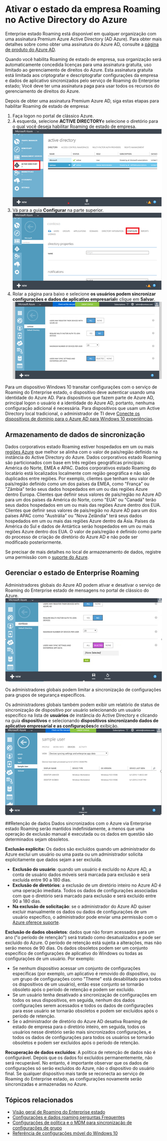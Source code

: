 <properties
    pageTitle="Ativar o estado da empresa Roaming no Active Directory do Azure | Microsoft Azure"
    description="Perguntas frequentes sobre as configurações de Roaming do Enterprise estado em dispositivos Windows. Enterprise estado Roaming fornece aos usuários uma experiência unificada em seus dispositivos Windows e reduz o tempo necessário para configurar um novo dispositivo."
    services="active-directory"
    keywords="estado do Enterprise móveis, nuvem do windows, como habilitar roaming de estado de empresa"
    documentationCenter=""
    authors="femila"
    manager="swadhwa"
    editor="curtand"/>

<tags
    ms.service="active-directory"  
    ms.workload="identity"
    ms.tgt_pltfrm="na"
    ms.devlang="na"
    ms.topic="article"
    ms.date="09/27/2016"
    ms.author="femila"/>



# <a name="enable-enterprise-state-roaming-in-azure-active-directory"></a>Ativar o estado da empresa Roaming no Active Directory do Azure

Enterprise estado Roaming está disponível em qualquer organização com uma assinatura Premium Azure Active Directory (AD Azure). Para obter mais detalhes sobre como obter uma assinatura do Azure AD, consulte a [página de produto do Azure AD](https://azure.microsoft.com/services/active-directory).

Quando você habilita Roaming de estado de empresa, sua organização será automaticamente concedida licenças para uma assinatura gratuita, uso limitado ao gerenciamento de direitos do Azure. Esta assinatura gratuita está limitada aos criptografar e descriptografar configurações da empresa e dados de aplicativo sincronizados pelo serviço de Roaming do Enterprise estado; Você deve ter uma assinatura paga para usar todos os recursos do gerenciamento de direitos do Azure.

Depois de obter uma assinatura Premium Azure AD, siga estas etapas para habilitar Roaming de estado de empresa:

1. Faça logon no portal de clássico Azure.
2. À esquerda, selecione **ACTIVE DIRECTORY**e selecione o diretório para o qual você deseja habilitar Roaming de estado de empresa.
![](./media/active-directory-enterprise-state-roaming/active-directory-enterprise-state-roaming.png)
3. Vá para a guia **Configurar** na parte superior.
![](./media/active-directory-enterprise-state-roaming/active-directory-enterprise-state-roaming-configure.png)
4.  Rolar a página para baixo e selecione **os usuários podem sincronizar configurações e dados de aplicativo empresarial**e clique em **Salvar**.
![](./media/active-directory-enterprise-state-roaming/active-directory-enterprise-state-roaming-select-all-sync-settings.png)

Para um dispositivo Windows 10 transitar configurações com o serviço de Roaming do Enterprise estado, o dispositivo deve autenticar usando uma identidade do Azure AD. Para dispositivos que fazem parte de Azure AD, principal logon o usuário é a identidade do Azure AD, portanto, nenhuma configuração adicional é necessária. Para dispositivos que usam um Active Directory local tradicional, o administrador de TI deve [Conecte os dispositivos de domínio para o Azure AD para Windows 10 experiências](active-directory-azureadjoin-devices-group-policy.md).

## <a name="sync-data-storage"></a>Armazenamento de dados de sincronização
Dados corporativos estado Roaming estiver hospedados em um ou mais [regiões Azure](https://azure.microsoft.com/regions/ ) que melhor se alinha com o valor de país/região definido na instância do Active Directory do Azure. Dados corporativos estado Roaming são particionados com base em três regiões geográficas principais: América do Norte, EMEA e APAC. Dados corporativos estado Roaming do locatário está localizados localmente com região geográfica e não são duplicados entre regiões.  Por exemplo, clientes que tenham seu valor de país/região definido como um dos países da EMEA, como "França" ou "Zâmbia" terão seus dados hospedados em um ou das regiões Azure dentro Europa.  Clientes que definir seus valores de país/região no Azure AD para um dos países da América do Norte, como "EUA" ou "Canadá" terão seus dados hospedados em um ou mais das regiões Azure dentro dos EUA.  Clientes que definir seus valores de país/região no Azure AD para um dos países APAC como "Austrália" ou "Nova Zelândia" terá seus dados hospedados em um ou mais das regiões Azure dentro da Ásia.  Países da América do Sul e dados de Antártica serão hospedados em um ou mais regiões Azure dentro dos EUA.  O valor de país/região é definido como parte do processo de criação de diretório do Azure AD e não pode ser modificado posteriormente. 

Se precisar de mais detalhes no local de armazenamento de dados, registre uma permissão com o [suporte do Azure](https://azure.microsoft.com/support/options/).

## <a name="manage-enterprise-state-roaming"></a>Gerenciar o estado de Enterprise Roaming
Administradores globais do Azure AD podem ativar e desativar o serviço de Roaming do Enterprise estado de mensagens no portal de clássico do Azure.
![](./media/active-directory-enterprise-state-roaming/active-directory-enterprise-state-roaming-manage.png)

Os administradores globais podem limitar a sincronização de configurações para grupos de segurança específicos.

Os administradores globais também podem exibir um relatório de status de sincronização de dispositivo por usuário selecionando um usuário específico na lista de **usuários** de instância do Active Directory e clicando na guia **dispositivos** e selecionando **dispositivos sincronizando dados de aplicativo empresarial e as configurações**de exibição.
![](./media/active-directory-enterprise-state-roaming/active-directory-enterprise-state-roaming-device-sync-settings.png)

##<a name="data-retention"></a>Retenção de dados
Dados sincronizados com o Azure via Enterprise estado Roaming serão mantidos indefinidamente, a menos que uma operação de exclusão manual é executada ou os dados em questão são determinados sejam obsoletos. 

**Exclusão explícita:** Os dados são excluídos quando um administrador do Azure exclui um usuário ou uma pasta ou um administrador solicita explicitamente que dados sejam a ser excluída.

- **Exclusão do usuário**: quando um usuário é excluído no Azure AD, a conta de usuário dados móveis será marcada para exclusão e será excluída entre 90 a 180 dias. 
- **Exclusão de diretórios**: a exclusão de um diretório inteiro no Azure AD é uma operação imediata. Todos os dados de configurações associadas com que o diretório será marcado para exclusão e será excluído entre 90 a 180 dias. 
- **Na exclusão de solicitação**: se o administrador do Azure AD quiser excluir manualmente os dados ou dados de configurações de um usuário específico, o administrador pode enviar uma permissão com o [Azure oferece suporte](https://azure.microsoft.com/support/). 

**Exclusão de dados obsoletos**: dados que não foram acessados para um ano ("o período de retenção") será tratado como desatualizados e pode ser excluído do Azure. O período de retenção está sujeita a alterações, mas não serão menos de 90 dias. Os dados obsoletos podem ser um conjunto específico de configurações de aplicativo do Windows ou todas as configurações de um usuário. Por exemplo:
 
- Se nenhum dispositivo acessar um conjunto de configurações específicas (por exemplo, um aplicativo é removido do dispositivo, ou um grupo de configurações como "Theme" está desabilitado para todos os dispositivos de um usuário), então esse conjunto se tornarão obsoleto após o período de retenção e podem ser excluído. 
- Se um usuário tenha desativado a sincronização de configurações em todos os seus dispositivos, em seguida, nenhum dos dados configurações serem acessados e todos os dados de configurações para esse usuário se tornarão obsoletos e podem ser excluídos após o período de retenção. 
- Se o administrador de diretório do Azure AD desativa Roaming de estado de empresa para o diretório inteiro, em seguida, todos os usuários nesse diretório serão mais sincronizados configurações, e todos os dados de configurações para todos os usuários se tornarão obsoletos e podem ser excluídos após o período de retenção. 

**Recuperação de dados excluídos**: A política de retenção de dados não é configurável. Depois que os dados foi excluídos permanentemente, não será recuperável. No entanto, é importante observar que os dados de configurações só serão excluídos do Azure, não o dispositivo do usuário final. Se qualquer dispositivo mais tarde se reconecta ao serviço de Roaming do Enterprise estado, as configurações novamente serão sincronizadas e armazenadas no Azure.


## <a name="related-topics"></a>Tópicos relacionados
- [Visão geral de Roaming do Enterprise estado](active-directory-windows-enterprise-state-roaming-overview.md)
- [Configurações e dados roaming perguntas Frequentes](active-directory-windows-enterprise-state-roaming-faqs.md)
- [Configurações de política e o MDM para sincronização de configurações de grupo](active-directory-windows-enterprise-state-roaming-group-policy-settings.md)
- [Referência de configurações móvel do Windows 10](active-directory-windows-enterprise-state-roaming-windows-settings-reference.md)
